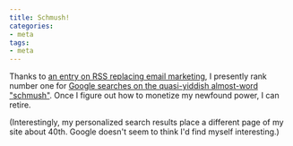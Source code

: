 ```yaml
---
title: Schmush!
categories:
- meta
tags:
- meta
---
```


Thanks to [an entry on RSS replacing email marketing][1], I presently rank number one for [Google searches on the quasi-yiddish almost-word "schmush"][2].  Once I figure out how to monetize my newfound power, I can retire.

(Interestingly, my personalized search results place a different page of my site about 40th.  Google doesn't seem to think I'd find myself interesting.)

   [1]: http://hans.gerwitz.com/2006/03/31/push-schmush.html
   [2]: http://www.google.com/search?q=schmush

